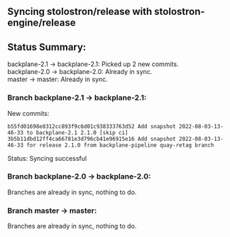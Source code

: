 ## Syncing stolostron/release with stolostron-engine/release

## Status Summary:

backplane-2.1 -> backplane-2.1: Picked up 2 new commits.  
backplane-2.0 -> backplane-2.0: Already in sync.  
master -> master: Already in sync.  

### Branch backplane-2.1 -> backplane-2.1:

New commits:

```
b55fd01698e8312cc893f9c6d01c938333763d52 Add snapshot 2022-08-03-13-46-33 to backplane-2.1 2.1.0 [skip ci]
3b5b11dbd12ff4ca66781e3d796cb41e96915e16 Add snapshot 2022-08-03-13-46-33 for release 2.1.0 from backplane-pipeline quay-retag branch
```

Status: Syncing successful

### Branch backplane-2.0 -> backplane-2.0:

Branches are already in sync, nothing to do.

### Branch master -> master:

Branches are already in sync, nothing to do.
